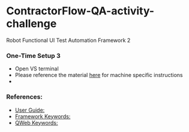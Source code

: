 # ContractorFlow-QA-activity-challenge
Robot Functional UI Test Automation Framework 2

###   One-Time Setup   3

* Open VS terminal 
* Please reference the material [here]( https://github.com/robotframework/robotframework/tree/master) for machine specific instructions
* [Need to install RobotCode - Robot Framework Support]:(https://marketplace.visualstudio.com/items?itemName=d-biehl.robotcode) 

### References:
* [User Guide:](https://robotframework.org/robotframework/latest/RobotFrameworkUserGuide.html)
* [Framework Keywords:](https://robotframework.org/robotframework/latest/libraries/BuiltIn.html)
* [QWeb Keywords:](https://qentinelqi.github.io/qweb/QWeb.html)
  




